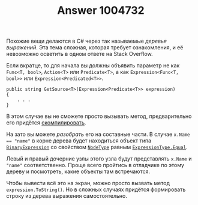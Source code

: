 ﻿---
title: "Answer 1004732"
se.owner.user_id: 182162
se.owner.display_name: "Mark Shevchenko"
se.owner.link: "https://ru.stackoverflow.com/users/182162/mark-shevchenko"
se.answer_id: 1004732
se.question_id: 1004704
se.post_type: answer
se.score: 3
se.is_accepted: True
---
<p>Похожие вещи делаются в C# через так называемые <em>деревья выражений</em>. Эта тема сложная, которая требует ознакомления, и её невозможно осветить в одном ответе на Stack Overflow.</p>

<p>Если вкратце, то для начала вы должны объявить параметр не как <code>Func&lt;T, bool&gt;</code>, <code>Action&lt;T&gt;</code> или <code>Predicate&lt;T&gt;</code>, а как <code>Expression&lt;Func&lt;T, bool&gt;&gt;</code> или <code>Expression&lt;Predicated&lt;T&gt;&gt;</code>.</p>

<pre><code>public string GetSource&lt;T&gt;(Expression&lt;Predicate&lt;T&gt;&gt; expression)
{
    . . .
}
</code></pre>

<p>В этом случае вы не сможете просто вызывать метод, предварительно его придётся <a href="https://docs.microsoft.com/ru-ru/dotnet/api/system.linq.expressions.expression-1.compile?view=netframework-4.8" rel="nofollow noreferrer">скомпилировать</a>.</p>

<p>На зато вы можете <em>разобрать</em> его на составные части. В случае <code>x.Name == "name"</code> в корне дерева будет находиться объект типа <a href="https://docs.microsoft.com/ru-ru/dotnet/api/system.linq.expressions.binaryexpression?view=netframework-4.8" rel="nofollow noreferrer"><code>BinaryExpression</code></a> со свойством <a href="https://docs.microsoft.com/ru-ru/dotnet/api/system.linq.expressions.expression.nodetype?view=netframework-4.8" rel="nofollow noreferrer"><code>NodeType</code></a> равным <a href="https://docs.microsoft.com/ru-ru/dotnet/api/system.linq.expressions.expressiontype?view=netframework-4.8" rel="nofollow noreferrer"><code>ExpressionType.Equal</code></a>.</p>

<p>Левый и правый дочерние узлы этого узла будут представлять <code>x.Name</code> и <code>"name"</code> соответственно. Проще всего пройтись в отладчике по этому дереву и посмотреть, какие объекты там встречаются.</p>

<p>Чтобы вывести всё это на экран, можно просто вызвать метод <code>expression.ToString()</code>. Но в сложных случаях придётся формировать строку из дерева выражения самостоятельно.</p>
